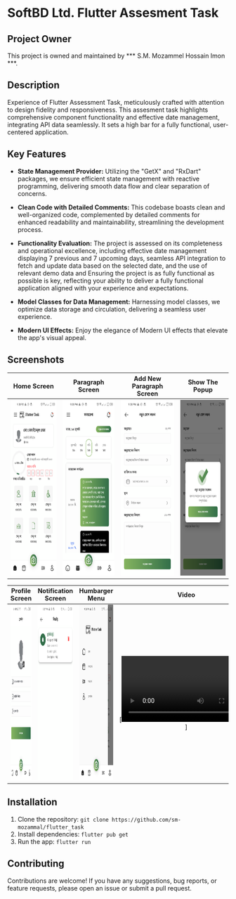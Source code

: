 # SoftBD Ltd. Flutter Assesment Task
## Project Owner
This project is owned and maintained by *** S.M. Mozammel Hossain Imon ***.

## Description
Experience of Flutter Assessment Task, meticulously crafted with attention to design fidelity and responsiveness. This assesment task highlights comprehensive component functionality and effective date management, integrating API data seamlessly. It sets a high bar for a fully functional, user-centered application.

## Key Features
- **State Management Provider:** Utilizing the "GetX" and "RxDart" packages, we ensure efficient state management with reactive programming, delivering smooth data flow and clear separation of concerns.

- **Clean Code with Detailed Comments:** This codebase boasts clean and well-organized code, complemented by detailed comments for enhanced readability and maintainability, streamlining the development process.

- **Functionality Evaluation:** The project is assessed on its completeness and operational excellence, including effective date management displaying 7 previous and 7 upcoming days, seamless API integration to fetch and update data based on the selected date, and the use of relevant demo data and Ensuring the project is as fully functional as possible is key, reflecting your ability to deliver a fully functional application aligned with your experience and expectations.

- **Model Classes for Data Management:** Harnessing model classes, we optimize data storage and circulation, delivering a seamless user experience.

- **Modern UI Effects:** Enjoy the elegance of Modern UI effects that elevate the app's visual appeal.


## Screenshots

|                          Home Screen                          |                     Paragraph Screen                     |                          Add New Paragraph Screen                           |                 Show The Popup                 |
|:--------------------------------------------------------------:|:--------------------------------------------------------------:|:--------------------------------------------------------------:|:--------------------------------------------------------------:|
| <img src="screenshots/1.png" height="400" width="auto"> | <img src="screenshots/2.png" height="400" width="auto"> | <img src="screenshots/3.png" height="400" width="auto"> | <img src="screenshots/4.png" height="400" width="auto"> |

|                    Profile Screen                    |                  Notification Screen                  |                      Humbarger Menu                       |                         Video                          |
|:--------------------------------------------------------------:|:--------------------------------------------------------------:|:--------------------------------------------------------------:|:--------------------------------------------------------------:|
| <img src="screenshots/5.png" height="400" width="auto"> | <img src="screenshots/6.png" height="400" width="auto"> | <img src="screenshots/7.png" height="400" width="auto"> | [![Watch the demo video](video/video.mp4)]  |

## Installation
1. Clone the repository: `git clone https://github.com/sm-mozammal/flutter_task`
2. Install dependencies: `flutter pub get`
3. Run the app: `flutter run`

## Contributing
Contributions are welcome! If you have any suggestions, bug reports, or feature requests, please open an issue or submit a pull request.